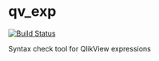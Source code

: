 qv_exp
================
[![Build Status](https://drone.io/github.com/inqlik/qv_exp/status.png)](https://drone.io/github.com/inqlik/qv_exp/latest)

Syntax check tool for QlikView expressions
